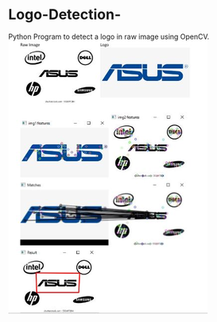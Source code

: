 # Logo-Detection-
Python Program to detect a logo in raw image using OpenCV.
<img src="working.jpg">
